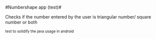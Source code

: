 #Numbershape app (test)#

Checks if the number entered by the user is triangular number/ square number or both



<sub>test to solidify the java usage in android